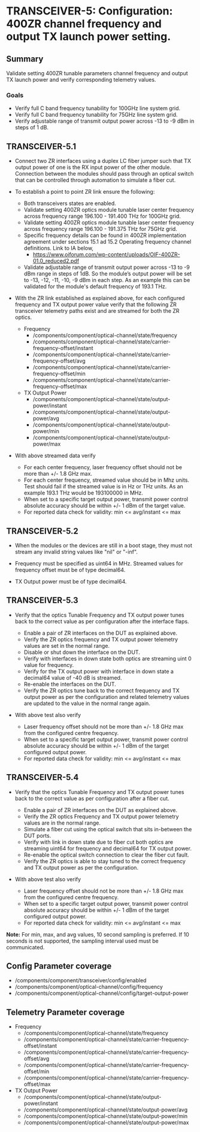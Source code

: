 # TRANSCEIVER-5: Configuration: 400ZR channel frequency and output TX launch power setting. 

## Summary

Validate setting 400ZR tunable parameters channel frequency and output TX
launch power and verify corresponding telemetry values.

### Goals
* Verify full C band frequency tunability for 100GHz line system grid.
* Verify full C band frequency tunability for 75GHz line system grid.
* Verify adjustable range of transmit output power across -13 to -9 dBm
  in steps of 1 dB.  


## TRANSCEIVER-5.1

*   Connect two ZR interfaces using a duplex LC fiber jumper such that TX
    output power of one is the RX input power of the other module. Connection
    between the modules should pass through an optical switch that can be
    controlled through automation to simulate a fiber cut.  
*   To establish a point to point ZR link ensure the following:
      * Both transceivers states are enabled.
      * Validate setting 400ZR optics module tunable laser center frequency
        across frequency range 196.100 - 191.400 THz for 100GHz grid.
      * Validate setting 400ZR optics module tunable laser center frequency
        across frequency range 196.100 - 191.375 THz for 75GHz grid.  
      * Specific frequency details can be found in 400ZR implementation
        agreement under sections 15.1 ad 15.2 Operating frequency channel
        definitions. Link to IA below,
          * https://www.oiforum.com/wp-content/uploads/OIF-400ZR-01.0_reduced2.pdf
      * Validate adjustable range of transmit output power across -13 to -9 dBm
        range in steps of 1dB. So the module’s output power will be set to -13,
        -12, -11, -10, -9 dBm in each step. As an example this can be validated
        for the module's default frequency of 193.1 THz.  

*   With the ZR link established as explained above, for each configured
    frequency and TX output power value verify that the following ZR
    transceiver telemetry paths exist and are streamed for both the ZR optics.
    * Frequency
        *   /components/component/optical-channel/state/frequency
        *   /components/component/optical-channel/state/carrier-frequency-offset/instant
        *   /components/component/optical-channel/state/carrier-frequency-offset/avg
        *   /components/component/optical-channel/state/carrier-frequency-offset/min
        *   /components/component/optical-channel/state/carrier-frequency-offset/max
    * TX Output Power
        *   /components/component/optical-channel/state/output-power/instant
        *   /components/component/optical-channel/state/output-power/avg
        *   /components/component/optical-channel/state/output-power/min
        *   /components/component/optical-channel/state/output-power/max

* With above streamed data verify
    * For each center frequency, laser frequency offset should not be more than
      +/- 1.8 GHz max.
    * For each center frequency, streamed value should be in Mhz units. Test
      should fail if the streamed value is in Hz or THz units. As an example
      193.1 THz would be 193100000 in MHz.
    * When set to a specific target output power, transmit power control
      absolute accuracy should be within +/- 1 dBm of the target value.
    * For reported data check for validity: min <= avg/instant <= max

   
## TRANSCEIVER-5.2

*   When the modules or the devices are still in a boot stage, they must not
    stream any invalid string values like "nil" or "-inf".

*   Frequency must be specified as uint64 in MHz. Streamed values for frequency
    offset must be of type decimal64.

*   TX Output power must be of type decimal64.

## TRANSCEIVER-5.3

*   Verify that the optics Tunable Frequency and TX output power tunes back to
    the correct value as per configuration after the interface flaps.

    *   Enable a pair of ZR interfaces on the DUT as explained above.
    *   Verify the ZR optics frequency and TX output power telemetry values are
        set in the normal range.
    *   Disable or shut down the interface on the DUT.
    *   Verify with interfaces in down state both optics are streaming uint 0
        value for frequency.
    *   Verify for the TX output power with interface in down state a decimal64
        value of -40 dB is streamed.
    *   Re-enable the interfaces on the DUT.
    *   Verify the ZR optics tune back to the correct frequency and TX output
        power as per the configuration and related telemetry values are updated
        to the value in the normal range again.

* With above test also verify
    * Laser frequency offset should not be more than +/- 1.8 GHz max from the
      configured centre frequency.
    * When set to a specific target output power, transmit power control
      absolute accuracy should be within +/- 1 dBm of the target configured
      output power.
    * For reported data check for validity: min <= avg/instant <= max

## TRANSCEIVER-5.4

*   Verify that the optics Tunable Frequency and TX output power tunes back to
    the correct value as per configuration after a fiber cut.

    *   Enable a pair of ZR interfaces on the DUT as explained above.
    *   Verify the ZR optics Frequency and TX output power telemetry values are
        in the normal range.
    *   Simulate a fiber cut using the optical switch that sits in-between the
        DUT ports.
    *   Verify with link in down state due to fiber cut both optics are streaming
        uint64 for frequency and decimal64 for TX output power. 
    *   Re-enable the optical switch connection to clear the fiber cut fault.
    *   Verify the ZR optics is able to stay tuned to the correct frequency and
        TX output power as per the configuration.

* With above test also verify
    * Laser frequency offset should not be more than +/- 1.8 GHz max from the
      configured centre frequency.
    * When set to a specific target output power, transmit power control
      absolute accuracy should be within +/- 1 dBm of the target configured
      output power.
    * For reported data check for validity: min <= avg/instant <= max

**Note:** For min, max, and avg values, 10 second sampling is preferred. If 
          10 seconds is not supported, the sampling interval used must be
          communicated.

## Config Parameter coverage

*   /components/component/transceiver/config/enabled
*   /components/component/optical-channel/config/frequency
*   /components/component/optical-channel/config/target-output-power

## Telemetry Parameter coverage

* Frequency
    *   /components/component/optical-channel/state/frequency
    *   /components/component/optical-channel/state/carrier-frequency-offset/instant
    *   /components/component/optical-channel/state/carrier-frequency-offset/avg
    *   /components/component/optical-channel/state/carrier-frequency-offset/min
    *   /components/component/optical-channel/state/carrier-frequency-offset/max
* TX Output Power
    *   /components/component/optical-channel/state/output-power/instant
    *   /components/component/optical-channel/state/output-power/avg
    *   /components/component/optical-channel/state/output-power/min
    *   /components/component/optical-channel/state/output-power/max